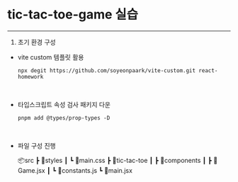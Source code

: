 # tic-tac-toe-game 실습

---

1. 초기 환경 구성

- vite custom 템플릿 활용

  ```
  npx degit https://github.com/soyeonpaark/vite-custom.git react-homework
  ```

   </br>

- 타입스크립트 속성 검사 패키지 다운

  ```
  pnpm add @types/prop-types -D
  ```

   </br>

- 파일 구성 진행

  📦src
  ┣ 📂styles
  ┃ ┗ 📜main.css
  ┣ 📂tic-tac-toe
  ┃ ┣ 📂components
  ┃ ┣ 📜Game.jsx
  ┃ ┗ 📜constants.js
  ┗ 📜main.jsx

   </br>
